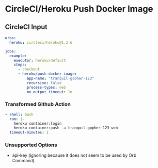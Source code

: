 # CircleCI/Heroku Push Docker Image

## CircleCI Input

```yaml
orbs:
  heroku: circleci/heroku@1.2.6

jobs:
  example:
    executor: heroku/default
    steps:
      - checkout
      - heroku/push-docker-image:
          app-name: "tranquil-gopher-123"
          recursive: false
          process-types: web
          no_output_timeout: 1m
```

### Transformed Github Action

```yaml
- shell: bash
  run: |-
    heroku container:login
    heroku container:push -a tranquil-gopher-123 web
  timeout-minutes: 1
```

### Unsupported Options
- api-key (ignoring because it does not seem to be used by Orb Command)
